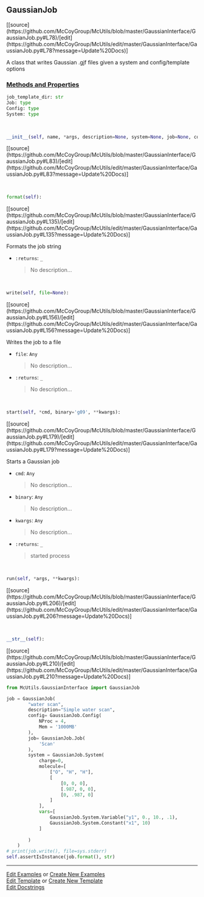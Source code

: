 ## <a id="McUtils.GaussianInterface.GaussianJob.GaussianJob">GaussianJob</a> 
<div class="docs-source-link" markdown="1">
[[source](https://github.com/McCoyGroup/McUtils/blob/master/GaussianInterface/GaussianJob.py#L78)/[edit](https://github.com/McCoyGroup/McUtils/edit/master/GaussianInterface/GaussianJob.py#L78?message=Update%20Docs)]
</div>

A class that writes Gaussian .gjf files given a system and config/template options

<div class="collapsible-section">
 <div class="collapsible-section collapsible-section-header" markdown="1">
 
### <a class="collapse-link" data-toggle="collapse" href="#methods">Methods and Properties</a> <a class="float-right" data-toggle="collapse" href="#methods"><i class="fa fa-chevron-down"></i></a>

 </div>
 <div class="collapsible-section collapsible-section-body collapse" id="methods" markdown="1">

```python
job_template_dir: str
Job: type
Config: type
System: type
```
<a id="McUtils.GaussianInterface.GaussianJob.GaussianJob.__init__" class="docs-object-method">&nbsp;</a> 
```python
__init__(self, name, *args, description=None, system=None, job=None, config=None, template='TemplateTerse.gjf', footer=None, file=None): 
```
<div class="docs-source-link" markdown="1">
[[source](https://github.com/McCoyGroup/McUtils/blob/master/GaussianInterface/GaussianJob.py#L83)/[edit](https://github.com/McCoyGroup/McUtils/edit/master/GaussianInterface/GaussianJob.py#L83?message=Update%20Docs)]
</div>

<a id="McUtils.GaussianInterface.GaussianJob.GaussianJob.format" class="docs-object-method">&nbsp;</a> 
```python
format(self): 
```
<div class="docs-source-link" markdown="1">
[[source](https://github.com/McCoyGroup/McUtils/blob/master/GaussianInterface/GaussianJob.py#L135)/[edit](https://github.com/McCoyGroup/McUtils/edit/master/GaussianInterface/GaussianJob.py#L135?message=Update%20Docs)]
</div>

Formats the job string
- `:returns`: `_`
    >No description...

<a id="McUtils.GaussianInterface.GaussianJob.GaussianJob.write" class="docs-object-method">&nbsp;</a> 
```python
write(self, file=None): 
```
<div class="docs-source-link" markdown="1">
[[source](https://github.com/McCoyGroup/McUtils/blob/master/GaussianInterface/GaussianJob.py#L156)/[edit](https://github.com/McCoyGroup/McUtils/edit/master/GaussianInterface/GaussianJob.py#L156?message=Update%20Docs)]
</div>

Writes the job to a file
- `file`: `Any`
    >No description...
- `:returns`: `_`
    >No description...

<a id="McUtils.GaussianInterface.GaussianJob.GaussianJob.start" class="docs-object-method">&nbsp;</a> 
```python
start(self, *cmd, binary='g09', **kwargs): 
```
<div class="docs-source-link" markdown="1">
[[source](https://github.com/McCoyGroup/McUtils/blob/master/GaussianInterface/GaussianJob.py#L179)/[edit](https://github.com/McCoyGroup/McUtils/edit/master/GaussianInterface/GaussianJob.py#L179?message=Update%20Docs)]
</div>

Starts a Gaussian job
- `cmd`: `Any`
    >No description...
- `binary`: `Any`
    >No description...
- `kwargs`: `Any`
    >No description...
- `:returns`: `_`
    >started process

<a id="McUtils.GaussianInterface.GaussianJob.GaussianJob.run" class="docs-object-method">&nbsp;</a> 
```python
run(self, *args, **kwargs): 
```
<div class="docs-source-link" markdown="1">
[[source](https://github.com/McCoyGroup/McUtils/blob/master/GaussianInterface/GaussianJob.py#L206)/[edit](https://github.com/McCoyGroup/McUtils/edit/master/GaussianInterface/GaussianJob.py#L206?message=Update%20Docs)]
</div>

<a id="McUtils.GaussianInterface.GaussianJob.GaussianJob.__str__" class="docs-object-method">&nbsp;</a> 
```python
__str__(self): 
```
<div class="docs-source-link" markdown="1">
[[source](https://github.com/McCoyGroup/McUtils/blob/master/GaussianInterface/GaussianJob.py#L210)/[edit](https://github.com/McCoyGroup/McUtils/edit/master/GaussianInterface/GaussianJob.py#L210?message=Update%20Docs)]
</div>

 </div>
</div>

```python
from McUtils.GaussianInterface import GaussianJob 

job = GaussianJob(
        "water scan",
        description="Simple water scan",
        config= GaussianJob.Config(
            NProc = 4,
            Mem = '1000MB'
        ),
        job= GaussianJob.Job(
            'Scan'
        ),
        system = GaussianJob.System(
            charge=0,
            molecule=[
                ["O", "H", "H"],
                [
                    [0, 0, 0],
                    [.987, 0, 0],
                    [0, .987, 0]
                ]
            ],
            vars=[
                GaussianJob.System.Variable("y1", 0., 10., .1),
                GaussianJob.System.Constant("x1", 10)
            ]
    
        )
    )
# print(job.write(), file=sys.stderr)
self.assertIsInstance(job.format(), str)
```


___

[Edit Examples](https://github.com/McCoyGroup/McUtils/edit/gh-pages/ci/examples/McUtils/GaussianInterface/GaussianJob/GaussianJob.md) or 
[Create New Examples](https://github.com/McCoyGroup/McUtils/new/gh-pages/?filename=ci/examples/McUtils/GaussianInterface/GaussianJob/GaussianJob.md) <br/>
[Edit Template](https://github.com/McCoyGroup/McUtils/edit/gh-pages/ci/docs/McUtils/GaussianInterface/GaussianJob/GaussianJob.md) or 
[Create New Template](https://github.com/McCoyGroup/McUtils/new/gh-pages/?filename=ci/docs/templates/McUtils/GaussianInterface/GaussianJob/GaussianJob.md) <br/>
[Edit Docstrings](https://github.com/McCoyGroup/McUtils/edit/master/GaussianInterface/GaussianJob.py#L78?message=Update%20Docs)